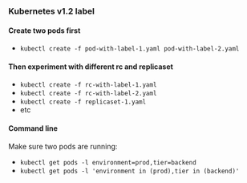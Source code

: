 ### Kubernetes v1.2 label

#### Create two pods first

- `kubectl create -f pod-with-label-1.yaml pod-with-label-2.yaml`

#### Then experiment with different rc and replicaset

- `kubectl create -f rc-with-label-1.yaml`
- `kubectl create -f rc-with-label-2.yaml`
- `kubectl create -f replicaset-1.yaml`
- etc

#### Command line

Make sure two pods are running:

- `kubectl get pods -l environment=prod,tier=backend `
- `kubectl get pods -l 'environment in (prod),tier in (backend)'`
